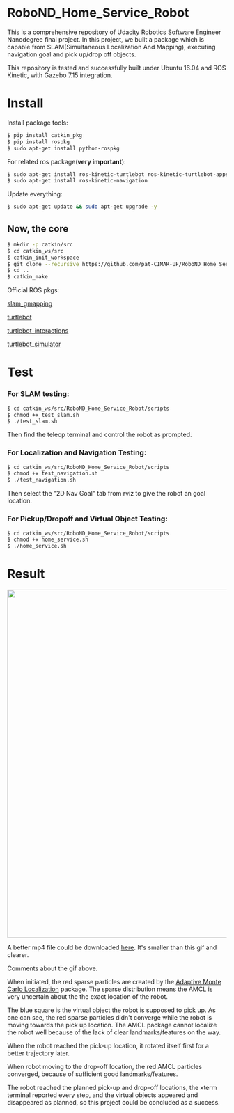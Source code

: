 # RoboND_Home_Service_Robot

This is a comprehensive repository of Udacity Robotics Software Engineer Nanodegree final project. In this project, we built a package which is capable from SLAM(Simultaneous Localization And Mapping), executing navigation goal and pick up/drop off objects. 

This repository is tested and successfully built under Ubuntu 16.04 and ROS Kinetic, with Gazebo 7.15 integration. 

# Install
Install package tools:
```bash
$ pip install catkin_pkg
$ pip install rospkg
$ sudo apt-get install python-rospkg
```

For related ros package(**very important**):
```bash
$ sudo apt-get install ros-kinetic-turtlebot ros-kinetic-turtlebot-apps ros-kinetic-turtlebot-interactions ros-kinetic-turtlebot-simulator ros-kinetic-kobuki-ftdi ros-kinetic-ar-track-alvar-msgs
$ sudo apt-get install ros-kinetic-navigation
```
Update everything:
```bash
$ sudo apt-get update && sudo apt-get upgrade -y
```

## **Now, the core**
```bash
$ mkdir -p catkin/src
$ cd catkin_ws/src
$ catkin_init_workspace
$ git clone --recursive https://github.com/pat-CIMAR-UF/RoboND_Home_Service_Robot.git
$ cd ..
$ catkin_make
```

Official ROS pkgs:

[slam_gmapping](https://github.com/ros-perception/slam_gmapping.git)

[turtlebot](https://github.com/turtlebot/turtlebot.git)

[turtlebot_interactions](https://github.com/turtlebot/turtlebot_interactions.git)

[turtlebot_simulator](https://github.com/turtlebot/turtlebot_simulator.git)

# Test

### For SLAM testing:
```bash
$ cd catkin_ws/src/RoboND_Home_Service_Robot/scripts
$ chmod +x test_slam.sh
$ ./test_slam.sh
```
Then find the teleop terminal and control the robot as prompted.

### For Localization and Navigation Testing:
```bash
$ cd catkin_ws/src/RoboND_Home_Service_Robot/scripts
$ chmod +x test_navigation.sh
$ ./test_navigation.sh
```
Then select the "2D Nav Goal" tab from rviz to give the robot an goal location.

### For Pickup/Dropoff and Virtual Object Testing:
```bash
$ cd catkin_ws/src/RoboND_Home_Service_Robot/scripts
$ chmod +x home_service.sh
$ ./home_service.sh
```


# Result

<p align="center">
    <img src="image/demo2.gif" width="800px" alt=""/>
</p>

A better mp4 file could be downloaded [here](https://github.com/pat-CIMAR-UF/RoboND_Home_Service_Robot/blob/master/image/demo.mp4). It's smaller than this gif and clearer.

Comments about the gif above. 

When initiated, the red sparse particles are created by the [Adaptive Monte Carlo Localization](http://wiki.ros.org/amcl) package. The sparse distribution means the AMCL is very uncertain about the the exact location of the robot. 

The blue square is the virtual object the robot is supposed to pick up. As one can see, the red sparse particles didn't converge while the robot is moving towards the pick up location. The AMCL package cannot localize the robot well because of the lack of clear landmarks/features on the way.

When the robot reached the pick-up location, it rotated itself first for a better trajectory later. 

When robot moving to the drop-off location, the red AMCL particles converged, because of sufficient good landmarks/features.

The robot reached the planned pick-up and drop-off locations, the xterm terminal reported every step, and the virtual objects appeared and disappeared as planned, so this project could be concluded as a success.




